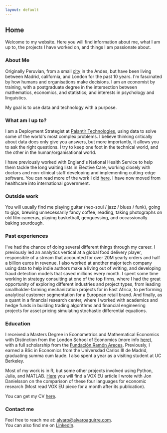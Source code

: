 ```yaml
---
layout: default
---
```


## Home

Welcome to my website. Here you will find information about me, what I am up to, the projects I have worked on, and things I am passionate about.

### About Me

Originally Peruvian, from a small [city](https://en.wikipedia.org/wiki/Ayacucho) in the Andes, but have been living between Madrid, california, and London for the past 10 years. I'm fascinated by how humans and organisations make decisions. I am an economist by training, with a postgraduate degree in the intersection between mathematics, economics, and statistics; and interests in psychology and linguistics.

My goal is to use data and technology with a purpose.

### What am I up to?

I am a Deployment Strategist at <a href = "https://www.palantir.com/" target = "_blank">Palantir Technologies</a>, using data to solve some of the world's most complex problems. I believe thinking critically about data does only give you answers, but more importantly, it allows you to ask the right questions. I try to keep one foot in the technical world, and the other in the human/organisational world.

I have previously worked with England's National Health Service to help them tackle the long waiting lists in Elective Care, working closely with doctors and non-clinical staff developing and implementing cutting-edge software. You can read more of the work I did [here](https://blog.palantir.com/understanding-our-work-with-the-nhs-6d451beea022). I have now moved from healthcare into international government.

### Outside work

You will usually find me playing guitar (neo-soul / jazz / blues / funk), going to gigs, brewing unnecessarily fancy coffee, reading, taking photographs on old film cameras, playing basketball, geoguessing, and occassionally baking sourdough.

### Past experiences

I've had the chance of doing several different things through my career. I previously led an analytics vertical at a global food delivery player, responsible of a stream that accounted for over 20M yearly orders and half a billion euros in revenue. I also worked at another major tech company using data to help indie authors make a living out of writing, and developing fraud detection models that saved millions every month. I spent some time working in strategy consulting at one of the top firms, where I had the great opportunity of exploring different industries and project types, from leading smallholder-farming mechanization projects for in East Africa, to performing analytical customer segmentation for a European retail brand. And finally, as a quant in a financial research center, where I worked with academics and hedge funds in building trading algorithms and financial engineering projects for asset pricing simulating stochastic differential equations.

### Education

I received a Masters Degree in Econometrics and Mathematical Economics with Distinction from the London School of Economics (more info <a href = "https://www.lse.ac.uk/study-at-lse/Graduate/Degree-programmes-2022/MSc-Econometrics-and-Mathematical-Economics" target = "_blank">here</a>), with a full scholarship from the <a href = "https://www.fundacionareces.es/fundacionareces/en/" target = "_blank">Fundación Ramón Areces</a>. Previously, I earned a BSc in Economics from the Universdad Carlos III de Madrid, graduating summa cum laude. I also spent a year as a visiting student at UC Berkeley.

Most of my work is in R, but some other projects involved using Python, Julia, and MATLAB. <a href = "https://voxeu.org/article/which-programming-language-best-economic-research" target = "_blank">Here</a> you will find a VOX EU article I wrote with Jon Danielsson on the comparison of these four languages for economic research (Most read VOX EU piece for a month after its publication).

You can get my CV <a href = "/assets/docs/CV_AlvaroAguirre.pdf" target = "_blank">here</a>.

### Contact me

Feel free to reach me at: <alvaro@alvaroaguirre.com>.  
You can also find me on [LinkedIn](https://www.linkedin.com/in/alvaro-aguirre/).